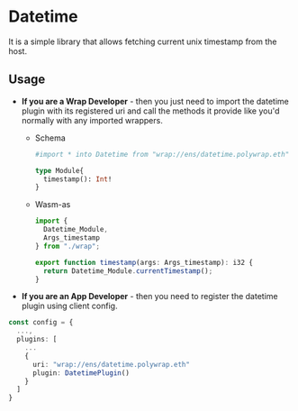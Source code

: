 # Datetime
It is a simple library that allows fetching current unix timestamp from the host.

## Usage

- **If you are a Wrap Developer** - then you just need to import the datetime plugin with its registered uri and call the methods it provide like you'd normally with any imported wrappers.

  - Schema
    ```graphql
    #import * into Datetime from "wrap://ens/datetime.polywrap.eth"

    type Module{
      timestamp(): Int!
    }
    ```
  
  - Wasm-as
    ```ts
    import { 
      Datetime_Module,
      Args_timestamp
    } from "./wrap";

    export function timestamp(args: Args_timestamp): i32 {
      return Datetime_Module.currentTimestamp();
    }
    ```
  


- **If you are an App Developer** - then you need to register the datetime plugin using client config.

```ts
const config = {
  ...,
  plugins: [
    ...
    {
      uri: "wrap://ens/datetime.polywrap.eth"
      plugin: DatetimePlugin()
    }
  ]
}
```